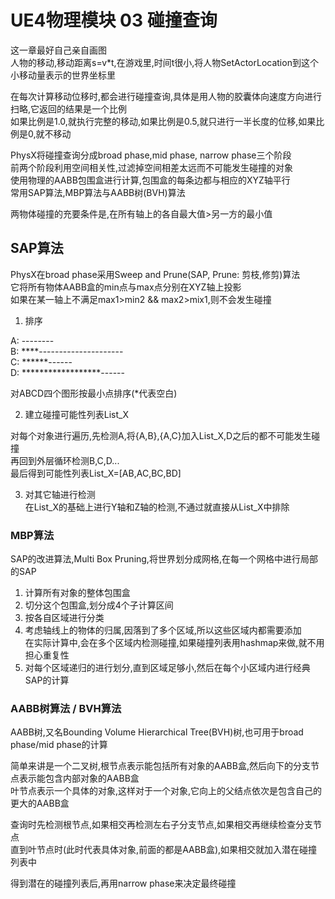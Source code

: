 # UE4物理模块 03 碰撞查询
这一章最好自己亲自画图  
人物的移动,移动距离s=v*t,在游戏里,时间t很小,将人物SetActorLocation到这个小移动量表示的世界坐标里  

在每次计算移动位移时,都会进行碰撞查询,具体是用人物的胶囊体向速度方向进行扫略,它返回的结果是一个比例  
如果比例是1.0,就执行完整的移动,如果比例是0.5,就只进行一半长度的位移,如果比例是0,就不移动  

PhysX将碰撞查询分成broad phase,mid phase, narrow phase三个阶段  
前两个阶段利用空间相关性,过滤掉空间相差太远而不可能发生碰撞的对象  
使用物理的AABB包围盒进行计算,包围盒的每条边都与相应的XYZ轴平行  
常用SAP算法,MBP算法与AABB树(BVH)算法  

两物体碰撞的充要条件是,在所有轴上的各自最大值>另一方的最小值  

## SAP算法
PhysX在broad phase采用Sweep and Prune(SAP, Prune: 剪枝,修剪)算法  
它将所有物体AABB盒的min点与max点分别在XYZ轴上投影  
如果在某一轴上不满足max1>min2 && max2>mix1,则不会发生碰撞  

1. 排序  

A: --------  
B: ****---------------------  
C: ******------  
D: ******************------  

对ABCD四个图形按最小点排序(*代表空白)  

2. 建立碰撞可能性列表List_X  

对每个对象进行遍历,先检测A,将{A,B},{A,C}加入List_X,D之后的都不可能发生碰撞  
再回到外层循环检测B,C,D...  
最后得到可能性列表List_X=[AB,AC,BC,BD]  

3. 对其它轴进行检测  
在List_X的基础上进行Y轴和Z轴的检测,不通过就直接从List_X中排除  

### MBP算法
SAP的改进算法,Multi Box Pruning,将世界划分成网格,在每一个网格中进行局部的SAP  

1. 计算所有对象的整体包围盒  
2. 切分这个包围盒,划分成4个子计算区间  
3. 按各自区域进行分类  
4. 考虑轴线上的物体的归属,因落到了多个区域,所以这些区域内都需要添加  
在实际计算中,会在多个区域内检测碰撞,如果碰撞列表用hashmap来做,就不用担心重复性  
5. 对每个区域递归的进行划分,直到区域足够小,然后在每个小区域内进行经典SAP的计算  

### AABB树算法 / BVH算法
AABB树,又名Bounding Volume Hierarchical Tree(BVH)树,也可用于broad phase/mid phase的计算  

简单来讲是一个二叉树,根节点表示能包括所有对象的AABB盒,然后向下的分支节点表示能包含内部对象的AABB盒  
叶节点表示一个具体的对象,这样对于一个对象,它向上的父结点依次是包含自己的更大的AABB盒  

查询时先检测根节点,如果相交再检测左右子分支节点,如果相交再继续检查分支节点  
直到叶节点时(此时代表具体对象,前面的都是AABB盒),如果相交就加入潜在碰撞列表中  

得到潜在的碰撞列表后,再用narrow phase来决定最终碰撞  

